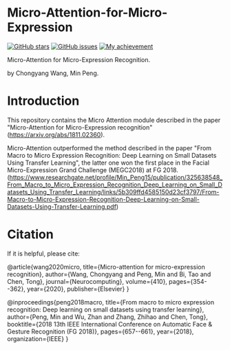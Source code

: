 # Micro-Attention-for-Micro-Expression
[![GitHub stars](https://img.shields.io/github/stars/Mvrjustid/Micro-Attention-for-Micro-Expression)](https://github.com/Mvrjustid/Micro-Attention-for-Micro-Expression)
[![GitHub issues](https://img.shields.io/github/issues/Mvrjustid/Micro-Attention-for-Micro-Expression)](https://github.com/Mvrjustid/Micro-Attention-for-Micro-Expression/issues)
[![My achievement](https://img.shields.io/badge/Milestone-1st%20Neurocomputing-orange)](https://scholar.google.com/citations?user=H7VBxLgAAAAJ&hl=en)

Micro-Attention for Micro-Expression Recognition.

by Chongyang Wang, Min Peng.

# Introduction

This repository contains the Micro Attention module described in the paper 
"Micro-Attention for Micro-Expression recognition" (https://arxiv.org/abs/1811.02360). 

Micro-Attention outperformed the method described in the paper 
"From Macro to Micro Expression Recognition: Deep Learning on Small Datasets Using Transfer Learning", 
the latter one won the first place in the Facial Micro-Expression Grand Challenge (MEGC2018) at FG 2018. 
(https://www.researchgate.net/profile/Min_Peng15/publication/325638548_From_Macro_to_Micro_Expression_Recognition_Deep_Learning_on_Small_Datasets_Using_Transfer_Learning/links/5b309ffd4585150d23cf3797/From-Macro-to-Micro-Expression-Recognition-Deep-Learning-on-Small-Datasets-Using-Transfer-Learning.pdf)


# Citation

If it is helpful, please cite:

@article{wang2020micro,
  title={Micro-attention for micro-expression recognition},
  author={Wang, Chongyang and Peng, Min and Bi, Tao and Chen, Tong},
  journal={Neurocomputing},
  volume={410},
  pages={354--362},
  year={2020},
  publisher={Elsevier}
}

@inproceedings{peng2018macro,
  title={From macro to micro expression recognition: Deep learning on small datasets using transfer learning},
  author={Peng, Min and Wu, Zhan and Zhang, Zhihao and Chen, Tong},
  booktitle={2018 13th IEEE International Conference on Automatic Face \& Gesture Recognition (FG 2018)},
  pages={657--661},
  year={2018},
  organization={IEEE}
}


